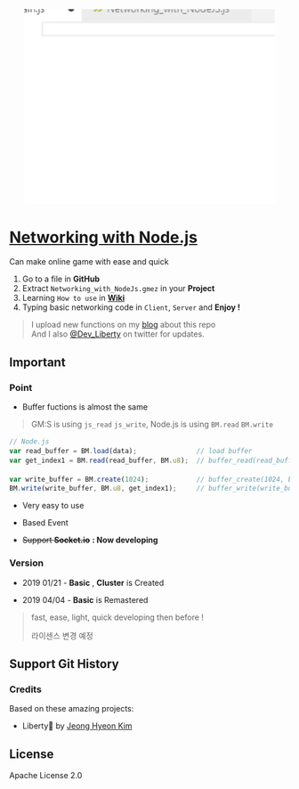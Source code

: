 <div align="center">
<a href="https://github.com/des5141/Networking-with-Node.js/wiki">
<img alt="Go To Wiki" src="./Images/Run.gif" width="450" />
</a>
</div>

# [Networking with Node.js](https://github.com/des5141/Networking-with-Node.js)

Can make online game with ease and quick

1. Go to a file in **GitHub**
2. Extract `Networking_with_NodeJs.gmez` in your **Project**
3. Learning `How to use` in **[Wiki](https://github.com/des5141/Networking-with-Node.js/wiki)**
4. Typing basic networking code in `Client`, `Server` and **Enjoy !**

> I upload new functions on my [blog](https://blog.naver.com/rhea31) about this repo  
> And I also [@Dev_Liberty](https://twitter.com/Dev_Liberty) on twitter for updates.

## Important

### Point

* Buffer fuctions is almost the same
> GM:S is using `js_read` `js_write`, Node.js is using `BM.read` `BM.write`
> 
```js
// Node.js
var read_buffer = BM.load(data);               // load buffer
var get_index1 = BM.read(read_buffer, BM.u8);  // buffer_read(read_buffer, buffer_u8);

var write_buffer = BM.create(1024);            // buffer_create(1024, buffer_grow, 1);
BM.write(write_buffer, BM.u8, get_index1);     // buffer_write(write_buffer, buffer_u8);
```

* Very easy to use

* Based Event

* ~~Support **Socket.io**~~ **: Now developing**

### Version

* 2019 01/21 - **Basic** , **Cluster** is Created

* 2019 04/04 - **Basic** is Remastered 
  
> fast, ease, light, quick developing then before !
>
> 라이센스 변경 예정

## Support Git History

### Credits

Based on these amazing projects:

- Liberty🌠 by [Jeong Hyeon Kim](https://github.com/des5141)

## License

Apache License 2.0
